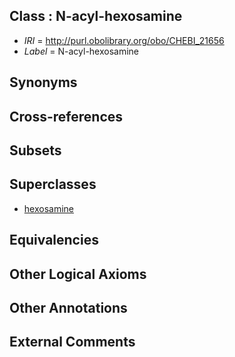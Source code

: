 
## Class : N-acyl-hexosamine

 * *IRI* = http://purl.obolibrary.org/obo/CHEBI_21656
 * *Label* = N-acyl-hexosamine

## Synonyms


## Cross-references


## Subsets


## Superclasses

 * [hexosamine](../../CHEBI/86/CHEBI_24586.md)

## Equivalencies


## Other Logical Axioms


## Other Annotations


## External Comments

